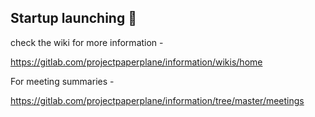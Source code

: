 ## Startup launching 🛫

check the wiki for more information - 

https://gitlab.com/projectpaperplane/information/wikis/home


For meeting summaries - 

https://gitlab.com/projectpaperplane/information/tree/master/meetings